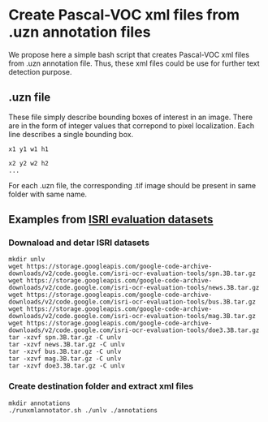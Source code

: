 # Create Pascal-VOC xml files from .uzn annotation files

We propose here a simple bash script that creates Pascal-VOC xml files from .uzn annotation file.
Thus, these xml files could be use for further text detection purpose.

## .uzn file

These file simply describe bounding boxes of interest in an image. There are in the form of integer values that correpond
to pixel localization.
Each line describes a single bounding box.

```
x1 y1 w1 h1

x2 y2 w2 h2
...
```

For each .uzn file, the corresponding .tif image should be present in same folder with same name.

## Examples from [ISRI evaluation datasets](https://code.google.com/archive/p/isri-ocr-evaluation-tools/downloads?page=1)

### Downaload and detar ISRI datasets

```
mkdir unlv
wget https://storage.googleapis.com/google-code-archive-downloads/v2/code.google.com/isri-ocr-evaluation-tools/spn.3B.tar.gz
wget https://storage.googleapis.com/google-code-archive-downloads/v2/code.google.com/isri-ocr-evaluation-tools/news.3B.tar.gz
wget https://storage.googleapis.com/google-code-archive-downloads/v2/code.google.com/isri-ocr-evaluation-tools/bus.3B.tar.gz
wget https://storage.googleapis.com/google-code-archive-downloads/v2/code.google.com/isri-ocr-evaluation-tools/mag.3B.tar.gz
wget https://storage.googleapis.com/google-code-archive-downloads/v2/code.google.com/isri-ocr-evaluation-tools/doe3.3B.tar.gz
tar -xzvf spn.3B.tar.gz -C unlv
tar -xzvf news.3B.tar.gz -C unlv
tar -xzvf bus.3B.tar.gz -C unlv
tar -xzvf mag.3B.tar.gz -C unlv
tar -xzvf doe3.3B.tar.gz -C unlv
```

### Create destination folder and extract xml files

```
mkdir annotations
./runxmlannotator.sh ./unlv ./annotations
```
